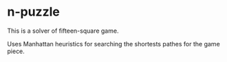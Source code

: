# n-puzzle

This is a solver of fifteen-square game.

Uses Manhattan heuristics for searching the shortests pathes for the game piece.

